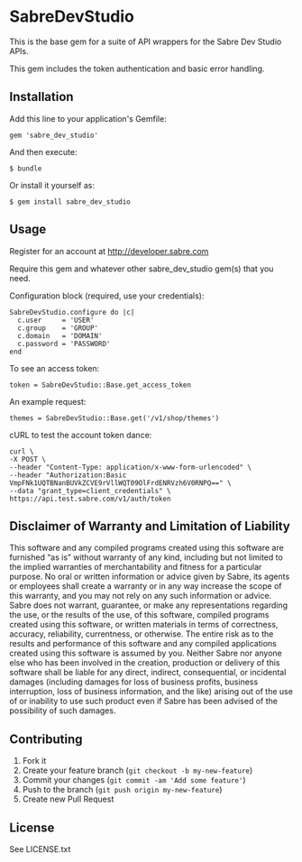 # SabreDevStudio

This is the base gem for a suite of API wrappers for the Sabre Dev Studio APIs.

This gem includes the token authentication and basic error handling.

## Installation

Add this line to your application's Gemfile:

    gem 'sabre_dev_studio'

And then execute:

    $ bundle

Or install it yourself as:

    $ gem install sabre_dev_studio

## Usage

Register for an account at http://developer.sabre.com

Require this gem and whatever other sabre_dev_studio gem(s) that you need.

Configuration block (required, use your credentials):

    SabreDevStudio.configure do |c|
      c.user     = 'USER'
      c.group    = 'GROUP'
      c.domain   = 'DOMAIN'
      c.password = 'PASSWORD'
    end

To see an access token:

    token = SabreDevStudio::Base.get_access_token

An example request:

    themes = SabreDevStudio::Base.get('/v1/shop/themes')

cURL to test the account token dance:

    curl \
    -X POST \
    --header "Content-Type: application/x-www-form-urlencoded" \
    --header "Authorization:Basic VmpFNk1UQTBNanBUVkZCVE9rVllWQT09OlFrdENRVzh6V0RNPQ==" \
    --data "grant_type=client_credentials" \
    https://api.test.sabre.com/v1/auth/token

## Disclaimer of Warranty and Limitation of Liability

This software and any compiled programs created using this software are furnished “as is” without warranty of any kind, including but not limited to the implied warranties of merchantability and fitness for a particular purpose. No oral or written information or advice given by Sabre, its agents or employees shall create a warranty or in any way increase the scope of this warranty, and you may not rely on any such information or advice.
Sabre does not warrant, guarantee, or make any representations regarding the use, or the results of the use, of this software, compiled programs created using this software, or written materials in terms of correctness, accuracy, reliability, currentness, or otherwise. The entire risk as to the results and performance of this software and any compiled applications created using this software is assumed by you. Neither Sabre nor anyone else who has been involved in the creation, production or delivery of this software shall be liable for any direct, indirect, consequential, or incidental damages (including damages for loss of business profits, business interruption, loss of business information, and the like) arising out of the use of or inability to use such product even if Sabre has been advised of the possibility of such damages.

## Contributing

1. Fork it
2. Create your feature branch (`git checkout -b my-new-feature`)
3. Commit your changes (`git commit -am 'Add some feature'`)
4. Push to the branch (`git push origin my-new-feature`)
5. Create new Pull Request

## License

See LICENSE.txt
